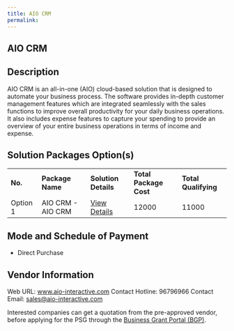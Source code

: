 ```yaml
---
title: AIO CRM
permalink: 
---
```


## AIO CRM

## Description

AIO CRM is an all-in-one (AIO) cloud-based solution that is designed to automate your business process. The software provides in-depth customer management features which are integrated seamlessly with the sales functions to improve overall productivity for your daily business operations. It also includes expense features to capture your spending to provide an overview of your entire business operations in terms of income and expense.

## Solution Packages Option(s)

<table>
<tr>
<td><b>No.</b></td>
<td><b>Package Name</b></td>
<td><b>Solution Details</b></td>
<td><b>Total Package Cost</b></td>
<td><b>Total Qualifying</b></td>
</tr>
<tr>
<td>Option 1</td>
<td>AIO CRM - AIO CRM </td>
<td><a href='https://www.gobusiness.gov.sg/images/psg/AIO_Interactive_20210289_Desensitised_Annex_3.pdf'>View Details</a></td>
<td>12000</td>
<td>11000</td>
</tr>
</table>

## Mode and Schedule of Payment

 - Direct Purchase

## Vendor Information

 Web URL: www.aio-interactive.com 
Contact Hotline: 96796966 
Contact Email: sales@aio-interactive.com 


Interested companies can get a quotation from the pre-approved vendor, before applying for the PSG through the <a href='https://www.businessgrants.gov.sg/'>Business Grant Portal (BGP)</a>.
